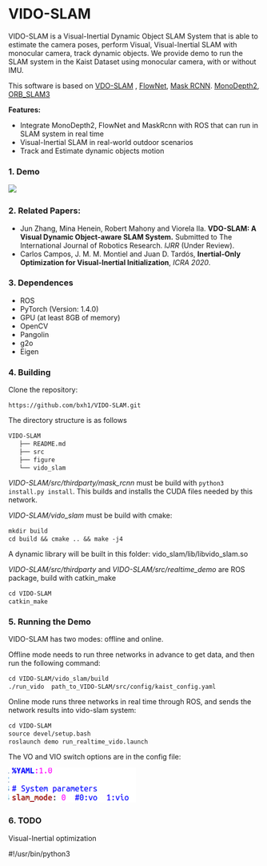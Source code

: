 # VIDO-SLAM

VIDO-SLAM is a Visual-Inertial Dynamic Object SLAM System that is able to estimate the camera poses, perform Visual, Visual-Inertial SLAM with monocular camera, track dynamic objects.  We provide demo to run the SLAM system in the Kaist Dataset using monocular camera, with or without IMU.

This software is based on [VDO-SLAM](https://github.com/halajun/VDO_SLAM) , [FlowNet](https://github.com/sniklaus/pytorch-liteflownet),  [Mask RCNN](https://github.com/facebookresearch/maskrcnn-benchmark). [MonoDepth2](https://github.com/nianticlabs/monodepth2), [ORB_SLAM3](https://github.com/UZ-SLAMLab/ORB_SLAM3)

**Features:**

- Integrate MonoDepth2,  FlowNet and  MaskRcnn with ROS that can run in SLAM system in real time
- Visual-Inertial SLAM in real-world outdoor scenarios
- Track and Estimate dynamic objects motion

### 1. Demo

![](figure/vido.gif)

### 2. Related Papers:

- Jun Zhang, Mina Henein, Robert Mahony and Viorela Ila. **VDO-SLAM: A Visual Dynamic Object-aware SLAM System.** Submitted to The International Journal of Robotics Research.  *IJRR* (Under Review).
- Carlos Campos, J. M. M. Montiel and Juan D. Tardós, **Inertial-Only Optimization for Visual-Inertial Initialization**, *ICRA 2020*. 

### 3. Dependences

- ROS 
- PyTorch (Version: 1.4.0)
- GPU (at least 8GB of memory)
- OpenCV 
- Pangolin
- g2o
- Eigen

### 4. Building

Clone the repository:

```
https://github.com/bxh1/VIDO-SLAM.git
```

The directory structure is as follows

```
VIDO-SLAM
   ├── README.md
   ├── src
   ├── figure
   └── vido_slam
```

*VIDO-SLAM/src/thirdparty/mask_rcnn* must be build with ```python3 install.py install```. This builds and installs the CUDA files needed by this network.

*VIDO-SLAM/vido_slam* must be build with cmake:

```
mkdir build
cd build && cmake .. && make -j4
```

A dynamic library will be built in this folder:  vido_slam/lib/libvido_slam.so

*VIDO-SLAM/src/thirdparty* and *VIDO-SLAM/src/realtime_demo* are ROS package, build with catkin_make

```
cd VIDO-SLAM
catkin_make
```

### 5. Running the Demo

VIDO-SLAM has two modes: offline and online.

Offline mode needs to run three networks in advance to get data, and then run the following command:

```
cd VIDO-SLAM/vido_slam/build
./run_vido  path_to_VIDO-SLAM/src/config/kaist_config.yaml
```

Online mode runs three networks in real time through ROS, and sends the network results into vido-slam system:

```
cd VIDO-SLAM
source devel/setup.bash
roslaunch demo run_realtime_vido.launch
```

The VO and VIO switch options are in the config file:

![](figure/1.png)

### 6. TODO

Visual-Inertial optimization

#!/usr/bin/python3
